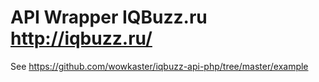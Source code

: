 # API Wrapper IQBuzz.ru http://iqbuzz.ru/


See https://github.com/wowkaster/iqbuzz-api-php/tree/master/example 
